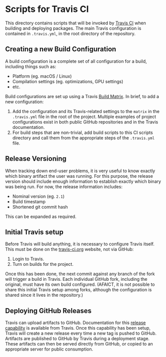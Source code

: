 # Scripts for Travis CI

This directory contains scripts that will be invoked by [Travis CI][travis-ci]
when building and deploying packages. The main Travis configuration is
contained in `.travis.yml`, in the root directory of the repository.

## Creating a new Build Configuration

A build configuration is a complete set of all configuration for a build,
including things such as:
  - Platform (eg. macOS / Linux)
  - Compilation settings (eg. optimizations, GPU settings)
  - etc.

Build configurations are set up using a Travis [Build Matrix][travis-matrix].
In brief, to add a new configuration:
  1. Add the configuration and its Travis-related settings to the `matrix` in 
     the `.travis.yml` file in the root of the project. Multiple examples of
     project configurations exist in both public GitHub repositories and in the 
     Travis documentation.
  2. For build steps that are non-trivial, add build scripts to this CI scripts
     directory and call them from the appropriate steps of the `.travis.yml`
     file.

## Release Versioning

When tracking down end-user problems, it is very useful to know exactly which
binary artifact the user was running. For this purpose, the release version
should include enough information to establish exactly which binary was being
run. For now, the release information includes:
  - Nominal version (eg. `2.1`)
  - Build timestamp
  - Shortened git commit hash

This can be expanded as required.

## Initial Travis setup

Before Travis will build anything, it is necessary to configure Travis itself.
This must be done on the [travis-ci.org](https://travis-ci.org) website, not
via GitHub:
  1. Login to Travis.
  2. Turn on builds for the project.

Once this has been done, the next commit against any branch of the fork will
trigger a build in Travis. Each individual GitHub fork, including the original,
must have its own build configured. (AFAICT, it is not possible to share this
initial Travis setup among forks, although the configuration is shared since it
lives in the repository.)

## Deploying GitHub Releases

Travis can upload artifacts to GitHub. Documentation for
this [release capability][travis-release] is available from Travis. Once this
capability has been setup, Travis will create a new release every time a new tag
is pushed to GitHub. Artifacts are published to GitHub by Travis during a
deployment stage. These artifacts can then be served directly from GitHub, or
copied to an appropriate server for public consumption.

[travis-ci]: https://travis-ci.org
[travis-matrix]: https://docs.travis-ci.com/user/customizing-the-build/#Build-Matrix
[travis-release]: https://docs.travis-ci.com/user/deployment/releases/
